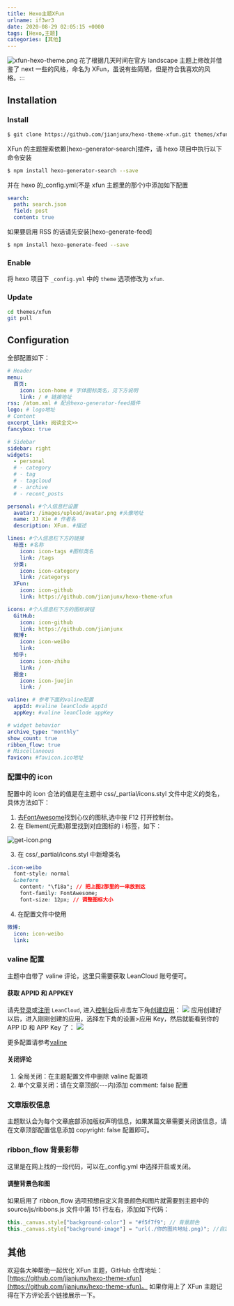 ```yaml
---
title: Hexo主题XFun
urlname: if3wr3
date: 2020-08-29 02:05:15 +0000
tags: [Hexo,主题]
categories: [其他]
---
```


![xfun-hexo-theme.png](/images/post/1598666814364-c2cb3a1b-c0b9-4cc7-94a0-d570c310d818.png)
花了根据几天时间在官方 landscape 主题上修改并借鉴了 next 一些的风格，命名为 XFun，虽说有些简陋，但是符合我喜欢的风格。:::

## Installation

### Install

```bash
$ git clone https://github.com/jianjunx/hexo-theme-xfun.git themes/xfun
```

XFun 的主题搜索依赖[hexo-generator-search]插件，请 hexo 项目中执行以下命令安装

```bash
$ npm install hexo-generator-search --save
```

并在 hexo 的\_config.yml(不是 xfun 主题里的那个)中添加如下配置

```yaml
search:
  path: search.json
  field: post
  content: true
```

如果要启用 RSS 的话请先安装[hexo-generate-feed]

```bash
$ npm install hexo-generate-feed --save
```

### Enable

将 hexo 项目下 `_config.yml` 中的 `theme` 选项修改为 `xfun`.

### Update

```bash
cd themes/xfun
git pull
```

## Configuration

全部配置如下：

```yaml
# Header
menu:
  首页:
    icon: icon-home # 字体图标类名，见下方说明
    link: / # 链接地址
rss: /atom.xml # 配合hexo-generator-feed插件
logo: # logo地址
# Content
excerpt_link: 阅读全文>>
fancybox: true

# Sidebar
sidebar: right
widgets:
  - personal
  # - category
  # - tag
  # - tagcloud
  # - archive
  # - recent_posts

personal: #个人信息栏设置
  avatar: /images/upload/avatar.png #头像地址
  name: JJ Xie # 作者名
  description: XFun. #描述

lines: #个人信息栏下方的链接
  标签: #名称
    icon: icon-tags #图标类名
    link: /tags
  分类:
    icon: icon-category
    link: /categorys
  XFun:
    icon: icon-github
    link: https://github.com/jianjunx/hexo-theme-xfun

icons: #个人信息栏下方的图标按钮
  GitHub:
    icon: icon-github
    link: https://github.com/jianjunx
  微博:
    icon: icon-weibo
    link:
  知乎:
    icon: icon-zhihu
    link: /
  掘金:
    icon: icon-juejin
    link: /

valine: # 参考下面的valine配置
  appId: #valine leanClode appId
  appKey: #valine leanClode appKey

# widget behavior
archive_type: "monthly"
show_count: true
ribbon_flow: true
# Miscellaneous
favicon: #favicon.ico地址
```

### 配置中的 icon

配置中的 icon 合法的值是在主题中 css/\_partial/icons.styl 文件中定义的类名，具体方法如下：

1. 去[FontAwesome](https://fontawesome.dashgame.com/)找到心仪的图标,选中按 F12 打开控制台。
1. 在 Element(元素)那里找到对应图标的 i 标签，如下：

![get-icon.png](/images/post/1598668538741-74816168-2800-469f-806a-a3f175577342.png)

3. 在 css/\_partial/icons.styl 中新增类名

```css
.icon-weibo
  font-style: normal
  &:before
    content: "\f18a"; // 把上图2那里的一串放到这
    font-family: FontAwesome;
    font-size: 12px; // 调整图标大小
```

4. 在配置文件中使用

```yaml
微博:
  icon: icon-weibo
  link:
```

### valine 配置

主题中自带了 valine 评论，这里只需要获取 LeanCloud 账号便可。

#### 获取 APPID 和 APPKEY

请先[登录](https://leancloud.cn/dashboard/login.html#/signin)或[注册](https://leancloud.cn/dashboard/login.html#/signup) `LeanCloud`, 进入[控制台](https://leancloud.cn/dashboard/applist.html#/apps)后点击左下角[创建应用](https://leancloud.cn/dashboard/applist.html#/newapp)：
![](/images/post/1598669037918-9cecd486-2b10-4c8a-a714-02550121ea7d.jpeg)
应用创建好以后，进入刚刚创建的应用，选择左下角的设置>应用 Key，然后就能看到你的 APP ID 和 APP Key 了：
![](/images/post/1598669070281-1098abe2-decc-4db0-b0cf-9f1e5988e534.jpeg)

更多配置请参考[valine](https://valine.js.org/quickstart.html)

#### 关闭评论

1. 全局关闭：在主题配置文件中删除 valine 配置项
1. 单个文章关闭：请在文章顶部(---内)添加 comment: false 配置

### 文章版权信息

主题默认会为每个文章底部添加版权声明信息，如果某篇文章需要关闭该信息，请在文章顶部配置信息添加 copyright: false 配置即可。

### ribbon_flow 背景彩带

这里是在网上找的一段代码，可以在\_config.yml 中选择开启或关闭。

#### 调整背景色和图

如果启用了 ribbon_flow 选项预想自定义背景颜色和图片就需要到主题中的 source/js/ribbons.js 文件中第 151 行左右，添加如下代码：

```javascript
this._canvas.style["background-color"] = "#f5f7f9"; // 背景颜色
this._canvas.style["background-image"] = "url(./你的图片地址.png)"; //自定义背景图
```

## 其他

欢迎各大神帮助一起优化 XFun 主题，GitHub 仓库地址：[https://github.com/jianjunx/hexo-theme-xfun](https://github.com/jianjunx/hexo-theme-xfun)。
如果你用上了 XFun 主题记得在下方评论丢个链接展示一下。
